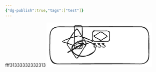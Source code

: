 ```yaml
---
{"dg-publish":true,"tags":["test"]}
---
```


fff31333332332313
![test.excalidraw.png](img/user/Excalidraw/test.excalidraw.png)